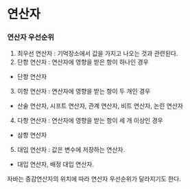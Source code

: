 # 연산자

### 연산자 우선순위

1. 최우선 연산자 : 기억장소에서 값을 가지고 나오는 것과 관련된다.
2. 단항 연산자 : 연산자에 영향을 받은 항이 하나인 경우
 - 단항 연산자
3. 이항 연산자 : 연산자에 영향을 받는 항이 두 개인 경우
 - 산술 연산자, 시프트 연산자, 관계 연산자, 비트 연산자, 논린 연산자
4. 다항 연산자 : 연산자에 영향을 받는 항이 세 개 이상인 경우
 - 삼항 연산자
5. 대입 연산자 : 값은 변수에 저장하는 연산자. 
 - 대입 연산자, 배정 대입 연산자.

자바는 증감연산자의 위치에 따라 연산자 우선순위가 달라지기도 한다.